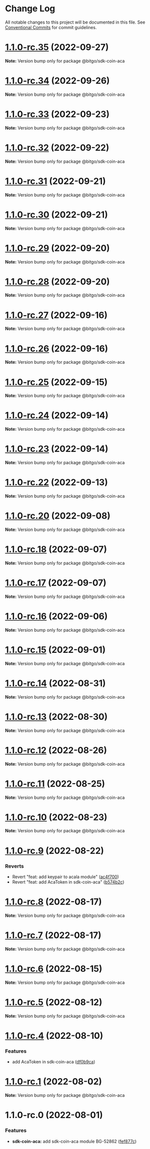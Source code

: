 # Change Log

All notable changes to this project will be documented in this file.
See [Conventional Commits](https://conventionalcommits.org) for commit guidelines.

# [1.1.0-rc.35](https://github.com/BitGo/BitGoJS/compare/@bitgo/sdk-coin-aca@1.1.0-rc.34...@bitgo/sdk-coin-aca@1.1.0-rc.35) (2022-09-27)

**Note:** Version bump only for package @bitgo/sdk-coin-aca





# [1.1.0-rc.34](https://github.com/BitGo/BitGoJS/compare/@bitgo/sdk-coin-aca@1.1.0-rc.33...@bitgo/sdk-coin-aca@1.1.0-rc.34) (2022-09-26)

**Note:** Version bump only for package @bitgo/sdk-coin-aca





# [1.1.0-rc.33](https://github.com/BitGo/BitGoJS/compare/@bitgo/sdk-coin-aca@1.1.0-rc.32...@bitgo/sdk-coin-aca@1.1.0-rc.33) (2022-09-23)

**Note:** Version bump only for package @bitgo/sdk-coin-aca





# [1.1.0-rc.32](https://github.com/BitGo/BitGoJS/compare/@bitgo/sdk-coin-aca@1.1.0-rc.31...@bitgo/sdk-coin-aca@1.1.0-rc.32) (2022-09-22)

**Note:** Version bump only for package @bitgo/sdk-coin-aca





# [1.1.0-rc.31](https://github.com/BitGo/BitGoJS/compare/@bitgo/sdk-coin-aca@1.1.0-rc.30...@bitgo/sdk-coin-aca@1.1.0-rc.31) (2022-09-21)

**Note:** Version bump only for package @bitgo/sdk-coin-aca





# [1.1.0-rc.30](https://github.com/BitGo/BitGoJS/compare/@bitgo/sdk-coin-aca@1.1.0-rc.29...@bitgo/sdk-coin-aca@1.1.0-rc.30) (2022-09-21)

**Note:** Version bump only for package @bitgo/sdk-coin-aca





# [1.1.0-rc.29](https://github.com/BitGo/BitGoJS/compare/@bitgo/sdk-coin-aca@1.1.0-rc.28...@bitgo/sdk-coin-aca@1.1.0-rc.29) (2022-09-20)

**Note:** Version bump only for package @bitgo/sdk-coin-aca





# [1.1.0-rc.28](https://github.com/BitGo/BitGoJS/compare/@bitgo/sdk-coin-aca@1.1.0-rc.27...@bitgo/sdk-coin-aca@1.1.0-rc.28) (2022-09-20)

**Note:** Version bump only for package @bitgo/sdk-coin-aca





# [1.1.0-rc.27](https://github.com/BitGo/BitGoJS/compare/@bitgo/sdk-coin-aca@1.1.0-rc.26...@bitgo/sdk-coin-aca@1.1.0-rc.27) (2022-09-16)

**Note:** Version bump only for package @bitgo/sdk-coin-aca





# [1.1.0-rc.26](https://github.com/BitGo/BitGoJS/compare/@bitgo/sdk-coin-aca@1.1.0-rc.25...@bitgo/sdk-coin-aca@1.1.0-rc.26) (2022-09-16)

**Note:** Version bump only for package @bitgo/sdk-coin-aca





# [1.1.0-rc.25](https://github.com/BitGo/BitGoJS/compare/@bitgo/sdk-coin-aca@1.1.0-rc.24...@bitgo/sdk-coin-aca@1.1.0-rc.25) (2022-09-15)

**Note:** Version bump only for package @bitgo/sdk-coin-aca





# [1.1.0-rc.24](https://github.com/BitGo/BitGoJS/compare/@bitgo/sdk-coin-aca@1.1.0-rc.23...@bitgo/sdk-coin-aca@1.1.0-rc.24) (2022-09-14)

**Note:** Version bump only for package @bitgo/sdk-coin-aca





# [1.1.0-rc.23](https://github.com/BitGo/BitGoJS/compare/@bitgo/sdk-coin-aca@1.1.0-rc.22...@bitgo/sdk-coin-aca@1.1.0-rc.23) (2022-09-14)

**Note:** Version bump only for package @bitgo/sdk-coin-aca





# [1.1.0-rc.22](https://github.com/BitGo/BitGoJS/compare/@bitgo/sdk-coin-aca@1.1.0-rc.21...@bitgo/sdk-coin-aca@1.1.0-rc.22) (2022-09-13)

**Note:** Version bump only for package @bitgo/sdk-coin-aca





# [1.1.0-rc.20](https://github.com/BitGo/BitGoJS/compare/@bitgo/sdk-coin-aca@1.1.0-rc.19...@bitgo/sdk-coin-aca@1.1.0-rc.20) (2022-09-08)

**Note:** Version bump only for package @bitgo/sdk-coin-aca





# [1.1.0-rc.18](https://github.com/BitGo/BitGoJS/compare/@bitgo/sdk-coin-aca@1.1.0-rc.17...@bitgo/sdk-coin-aca@1.1.0-rc.18) (2022-09-07)

**Note:** Version bump only for package @bitgo/sdk-coin-aca





# [1.1.0-rc.17](https://github.com/BitGo/BitGoJS/compare/@bitgo/sdk-coin-aca@1.1.0-rc.16...@bitgo/sdk-coin-aca@1.1.0-rc.17) (2022-09-07)

**Note:** Version bump only for package @bitgo/sdk-coin-aca





# [1.1.0-rc.16](https://github.com/BitGo/BitGoJS/compare/@bitgo/sdk-coin-aca@1.1.0-rc.15...@bitgo/sdk-coin-aca@1.1.0-rc.16) (2022-09-06)

**Note:** Version bump only for package @bitgo/sdk-coin-aca





# [1.1.0-rc.15](https://github.com/BitGo/BitGoJS/compare/@bitgo/sdk-coin-aca@1.1.0-rc.14...@bitgo/sdk-coin-aca@1.1.0-rc.15) (2022-09-01)

**Note:** Version bump only for package @bitgo/sdk-coin-aca





# [1.1.0-rc.14](https://github.com/BitGo/BitGoJS/compare/@bitgo/sdk-coin-aca@1.1.0-rc.13...@bitgo/sdk-coin-aca@1.1.0-rc.14) (2022-08-31)

**Note:** Version bump only for package @bitgo/sdk-coin-aca





# [1.1.0-rc.13](https://github.com/BitGo/BitGoJS/compare/@bitgo/sdk-coin-aca@1.1.0-rc.12...@bitgo/sdk-coin-aca@1.1.0-rc.13) (2022-08-30)

**Note:** Version bump only for package @bitgo/sdk-coin-aca





# [1.1.0-rc.12](https://github.com/BitGo/BitGoJS/compare/@bitgo/sdk-coin-aca@1.1.0-rc.11...@bitgo/sdk-coin-aca@1.1.0-rc.12) (2022-08-26)

**Note:** Version bump only for package @bitgo/sdk-coin-aca





# [1.1.0-rc.11](https://github.com/BitGo/BitGoJS/compare/@bitgo/sdk-coin-aca@1.1.0-rc.10...@bitgo/sdk-coin-aca@1.1.0-rc.11) (2022-08-25)

**Note:** Version bump only for package @bitgo/sdk-coin-aca





# [1.1.0-rc.10](https://github.com/BitGo/BitGoJS/compare/@bitgo/sdk-coin-aca@1.1.0-rc.9...@bitgo/sdk-coin-aca@1.1.0-rc.10) (2022-08-23)

**Note:** Version bump only for package @bitgo/sdk-coin-aca





# [1.1.0-rc.9](https://github.com/BitGo/BitGoJS/compare/@bitgo/sdk-coin-aca@1.1.0-rc.8...@bitgo/sdk-coin-aca@1.1.0-rc.9) (2022-08-22)


### Reverts

* Revert "feat: add keypair to acala module" ([ac4f700](https://github.com/BitGo/BitGoJS/commit/ac4f7001f7e77e6bfce4bb49d7fe4307d51c70b7))
* Revert "feat: add AcaToken in sdk-coin-aca" ([b574b2c](https://github.com/BitGo/BitGoJS/commit/b574b2c521b5a2152da4dbf327dddaeed47ef26d))





# [1.1.0-rc.8](https://github.com/BitGo/BitGoJS/compare/@bitgo/sdk-coin-aca@1.1.0-rc.7...@bitgo/sdk-coin-aca@1.1.0-rc.8) (2022-08-17)

**Note:** Version bump only for package @bitgo/sdk-coin-aca





# [1.1.0-rc.7](https://github.com/BitGo/BitGoJS/compare/@bitgo/sdk-coin-aca@1.1.0-rc.6...@bitgo/sdk-coin-aca@1.1.0-rc.7) (2022-08-17)

**Note:** Version bump only for package @bitgo/sdk-coin-aca





# [1.1.0-rc.6](https://github.com/BitGo/BitGoJS/compare/@bitgo/sdk-coin-aca@1.1.0-rc.5...@bitgo/sdk-coin-aca@1.1.0-rc.6) (2022-08-15)

**Note:** Version bump only for package @bitgo/sdk-coin-aca





# [1.1.0-rc.5](https://github.com/BitGo/BitGoJS/compare/@bitgo/sdk-coin-aca@1.1.0-rc.4...@bitgo/sdk-coin-aca@1.1.0-rc.5) (2022-08-12)

**Note:** Version bump only for package @bitgo/sdk-coin-aca





# [1.1.0-rc.4](https://github.com/BitGo/BitGoJS/compare/@bitgo/sdk-coin-aca@1.1.0-rc.3...@bitgo/sdk-coin-aca@1.1.0-rc.4) (2022-08-10)


### Features

* add AcaToken in sdk-coin-aca ([df0b9ca](https://github.com/BitGo/BitGoJS/commit/df0b9caf5cf4163b6b9a1f22f757e416d6721fba))





# [1.1.0-rc.1](https://github.com/BitGo/BitGoJS/compare/@bitgo/sdk-coin-aca@1.1.0-rc.0...@bitgo/sdk-coin-aca@1.1.0-rc.1) (2022-08-02)

**Note:** Version bump only for package @bitgo/sdk-coin-aca





# 1.1.0-rc.0 (2022-08-01)


### Features

* **sdk-coin-aca:** add sdk-coin-aca module BG-52862 ([fef877c](https://github.com/BitGo/BitGoJS/commit/fef877c0ef9019d90dd91fabd3517b2335c49267))
